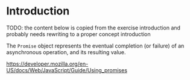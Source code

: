 # Introduction

TODO: the content below is copied from the exercise introduction and probably needs rewriting to a proper concept introduction

The `Promise` object represents the eventual completion (or failure) of an
asynchronous operation, and its resulting value.

https://developer.mozilla.org/en-US/docs/Web/JavaScript/Guide/Using_promises
